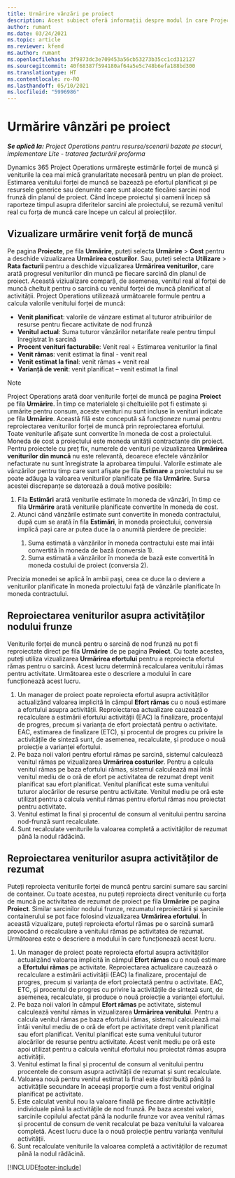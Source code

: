 ```yaml
---
title: Urmărire vânzări pe proiect
description: Acest subiect oferă informații despre modul în care Project Operations urmărește progresul în raport cu venitul forței de muncă pentru un proiect.
author: rumant
ms.date: 03/24/2021
ms.topic: article
ms.reviewer: kfend
ms.author: rumant
ms.openlocfilehash: 3f9873dc3e709453a56cb53273b35cc1cd312127
ms.sourcegitcommit: 40f68387f594180af64a5e5c748b6efa188bd300
ms.translationtype: HT
ms.contentlocale: ro-RO
ms.lasthandoff: 05/10/2021
ms.locfileid: "5996986"
---
```

# <a name="project-sales-tracking"></a>Urmărire vânzări pe proiect

_**Se aplică la:** Project Operations pentru resurse/scenarii bazate pe stocuri, implementare Lite - tratarea facturării proforma_

Dynamics 365 Project Operations urmărește estimările forței de muncă și veniturile la cea mai mică granularitate necesară pentru un plan de proiect. Estimarea venitului forței de muncă se bazează pe efortul planificat și pe resursele generice sau denumite care sunt alocate fiecărei sarcini nod frunză din planul de proiect. Când începe proiectul și oamenii încep să raporteze timpul asupra diferitelor sarcini ale proiectului, se rezumă venitul real cu forța de muncă care începe un calcul al proiecțiilor.

## <a name="labor-revenue-tracking-view"></a>Vizualizare urmărire venit forță de muncă

Pe pagina **Proiecte**, pe fila **Urmărire**, puteți selecta **Urmărire** > **Cost** pentru a deschide vizualizarea **Urmărirea costurilor**. Sau, puteți selecta **Utilizare** > **Rata facturii** pentru a deschide vizualizarea **Urmărirea veniturilor**, care arată progresul veniturilor din muncă pe fiecare sarcină din planul de proiect. Această viziualizare compară, de asemenea, venitul real al forței de muncă cheltuit pentru o sarcină cu venitul forței de muncă planificat al activității. Project Operations utilizează următoarele formule pentru a calcula valorile venitului forței de muncă:

- **Venit planificat**: valorile de vânzare estimat al tuturor atribuirilor de resurse pentru fiecare activitate de nod frunză
- **Venitul actual**: Suma tuturor vânzărilor netarifate reale pentru timpul înregistrat în sarcină
- **Procent venituri facturabile**: Venit real ÷ Estimarea veniturilor la final
- **Venit rămas**: venit estimat la final - venit real
- **Venit estimat la final**: venit rămas + venit real
- **Varianță de venit**: venit planificat – venit estimat la final


> [!NOTE]
> Project Operations arată doar veniturile forței de muncă pe pagina **Proiect** pe fila **Urmărire**. În timp ce materialele și cheltuielile pot fi estimate și urmărite pentru consum, aceste venituri nu sunt incluse în venituri indicate pe fila **Urmărire**. Această filă este concepută să funcționeze numai pentru reproiectarea veniturilor forței de muncă prin reproiectarea efortului.  
> Toate veniturile afișate sunt convertite în moneda de cost a proiectului. Moneda de cost a proiectului este moneda unității contractante din proiect. Pentru proiectele cu preț fix, numerele de venituri pe vizualizarea **Urmărirea veniturilor din muncă** nu este relevantă, deoarece efectele vânzărilor nefacturate nu sunt înregistrate la aprobarea timpului.
> Valorile estimate ale vânzărilor pentru timp care sunt afișate pe fila **Estimare** a proiectului nu se poate adăuga la valoarea veniturilor planificate pe fila **Urmărire**. Sursa acestei discrepanțe se datorează a două motive posibile:
><ol>
   ><li> Fila <b>Estimări</b> arată veniturile estimate în moneda de vânzări, în timp ce fila <b>Urmărire</b> arată veniturile planificate convertite în moneda de cost. </li>
   ><li> Atunci când vânzările estimate sunt convertite în moneda contractului, după cum se arată în fila <b>Estimări</b>, în moneda proiectului, conversia implică pași care ar putea duce la o anumită pierdere de precizie: </li>
><ol>
><li> Suma estimată a vânzărilor în moneda contractului este mai întâi convertită în moneda de bază (conversia 1).</li>
><li> Suma estimată a vânzărilor în moneda de bază este convertită în moneda costului de proiect (conversia 2). </li>
></ol>
></ol>
> Precizia monedei se aplică în ambii pași, ceea ce duce la o deviere a veniturilor planificate în moneda proiectului față de vânzările planificate în moneda contractului.
   

## <a name="reprojecting-revenues-on-leaf-node-tasks"></a>Reproiectarea veniturilor asupra activităților nodului frunze

Veniturile forței de muncă pentru o sarcină de nod frunză nu pot fi reproiectate direct pe fila **Urmărire** de pe pagina **Proiect**. Cu toate acestea, puteți utiliza vizualizarea **Urmărirea efortului** pentru a reproiecta efortul rămas pentru o sarcină. Acest lucru determină recalcularea venitului rămas pentru activitate. Următoarea este o descriere a modului în care funcționează acest lucru.

1. Un manager de proiect poate reproiecta efortul asupra activităților actualizând valoarea implicită în câmpul **Efort rămas** cu o nouă estimare a efortului asupra activității. Reproiectarea actualizare cauzează o recalculare a estimării efortului activității (EAC) la finalizare, procentajul de progres, precum și varianța de efort proiectată pentru o activitate. EAC, estimarea de finalizare (ETC), și procentul de progres cu privire la activitățile de sinteză sunt, de asemenea, recalculate, și produce o nouă proiecție a varianței efortului.
2. Pe baza noii valori pentru efortul rămas pe sarcină, sistemul calculează venitul rămas pe vizualizarea **Urmărirea costurilor**. Pentru a calcula venitul rămas pe baza efortului rămas, sistemul calculează mai întâi venitul mediu de o oră de efort pe activitatea de rezumat drept venit planificat sau efort planificat. Venitul planificat este suma venitului tuturor alocărilor de resurse pentru activitate. Venitul mediu pe oră este utilizat pentru a calcula venitul rămas pentru efortul rămas nou proiectat pentru activitate.
3. Venitul estimat la final și procentul de consum al venitului pentru sarcina nod-frunză sunt recalculate.
4. Sunt recalculate veniturile la valoarea completă a activităților de rezumat până la nodul rădăcină.

## <a name="reprojecting-revenues-on-summary-tasks"></a>Reproiectarea veniturilor asupra activităților de rezumat

Puteți reproiecta veniturile forței de muncă pentru sarcini sumare sau sarcini de container. Cu toate acestea, nu puteți reproiecta direct veniturile cu forța de muncă pe activitatea de rezumat de proiect pe fila **Urmărire** pe pagina **Proiect**. Similar sarcinilor nodului frunze, rezumatul reproiectării și sarcinile containerului se pot face folosind vizualizarea **Urmărirea efortului**. În această vizualizare, puteți reproiecta efortul rămas pe o sarcină sumară provocând o recalculare a venitului rămas pe activitatea de rezumat. Următoarea este o descriere a modului în care funcționează acest lucru.

1. Un manager de proiect poate reproiecta efortul asupra activităților actualizând valoarea implicită în câmpul **Efort rămas** cu o nouă estimare a **Efortului rămas** pe activitate. Reproiectarea actualizare cauzează o recalculare a estimării activității (EAC) la finalizare, procentajul de progres, precum și varianța de efort proiectată pentru o activitate. EAC, ETC, și procentul de progres cu privire la activitățile de sinteză sunt, de asemenea, recalculate, și produce o nouă proiecție a varianței efortului.
2. Pe baza noii valori în câmpul **Efort rămas** pe activitate, sistemul calculează venitul rămas în vizualizarea **Urmărirea venitului**. Pentru a calcula venitul rămas pe baza efortului rămas, sistemul calculează mai întâi venitul mediu de o oră de efort pe activitate drept venit planificat sau efort planificat. Venitul planificat este suma venitului tuturor alocărilor de resurse pentru activitate. Acest venit mediu pe oră este apoi utilizat pentru a calcula venitul efortului nou proiectat rămas asupra activității.
3. Venitul estimat la final și procentul de consum al venitului pentru procentele de consum asupra activității de rezumat și sunt recalculate.
4. Valoarea nouă pentru venitul estimat la final este distribuită până la activitățile secundare în aceeași proporție cum a fost venitul original planificat pe activitate.
5. Este calculat venitul nou la valoare finală pe fiecare dintre activitățile individuale până la activitățile de nod frunză. Pe baza acestei valori, sarcinile copilului afectat până la nodurile frunze vor avea venitul rămas și procentul de consum de venit recalculat pe baza venitului la valoarea completă. Acest lucru duce la o nouă proiecție pentru varianța venitului activității. 
6. Sunt recalculate veniturile la valoarea completă a activităților de rezumat până la nodul rădăcină.


[!INCLUDE[footer-include](../includes/footer-banner.md)]

